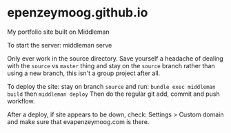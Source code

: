 # epenzeymoog.github.io
My portfolio site built on Middleman

To start the server: middleman serve

Only ever work in the source directory.
Save yourself a headache of dealing with the `source` vs `master` thing and stay on the `source` branch rather than using a new branch, this isn't a group project after all.

To deploy the site:
stay on branch `source` and run:
`bundle exec middleman build` then `middleman deploy`
Then do the regular git add, commit and push workflow.

After a deploy, if site appears to be down, check:
Settings > Custom domain
and make sure that evapenzeymoog.com is there.
